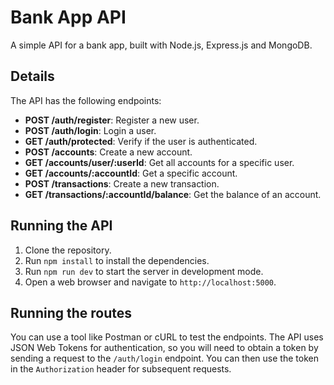 # Bank App API

A simple API for a bank app, built with Node.js, Express.js and MongoDB.

## Details

The API has the following endpoints:

- **POST /auth/register**: Register a new user.
- **POST /auth/login**: Login a user.
- **GET /auth/protected**: Verify if the user is authenticated.
- **POST /accounts**: Create a new account.
- **GET /accounts/user/:userId**: Get all accounts for a specific user.
- **GET /accounts/:accountId**: Get a specific account.
- **POST /transactions**: Create a new transaction.
- **GET /transactions/:accountId/balance**: Get the balance of an account.

## Running the API

1. Clone the repository.
2. Run `npm install` to install the dependencies.
3. Run `npm run dev` to start the server in development mode.
4. Open a web browser and navigate to `http://localhost:5000`.

## Running the routes

You can use a tool like Postman or cURL to test the endpoints. The API uses JSON Web Tokens for authentication, so you will need to obtain a token by sending a request to the `/auth/login` endpoint. You can then use the token in the `Authorization` header for subsequent requests.
